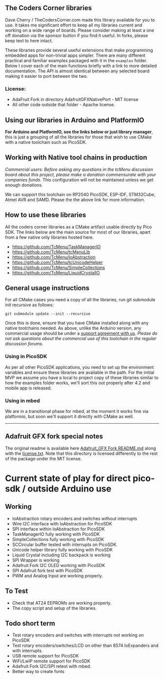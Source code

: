 ## The Coders Corner libraries

Dave Cherry / TheCodersCorner.com made this library available for you to use. It takes me significant effort to keep all my libraries current and working on a wide range of boards. Please consider making at least a one off donation via the sponsor button if you find it useful. In forks, please keep text to here intact.

These libraries provide several useful extensions that make programming embedded apps for non-trivial apps simpler. There are many different practical and familiar examples packaged with it in the `examples` folder. Below I cover each of the main functions briefly with a link to more detailed documentation. The API is almost identical between any selected board making it easier to port between the two.

### License:

* AdaFruit Fork in directory AdafruitGFXNativePort - MIT license
* All other code outside that folder - Apache license.

## Using our libraries in Arduino and PlatformIO

**For Arduino and PlatformIO, see the links below or just library manager**, this is just a grouping of all the libraries for those that wish to use CMake with a native toolchain such as PicoSDK.

## Working with Native tool chains in production

_Commercial users: Before asking any questions in the tcMenu discussion board about this project, please make a donation commensurate with your companies funds_. This configuration will not be maintained unless we get enough donations.

We can support this toolchain on RP2040 PicoSDK, ESP-IDF, STM32Cube, Atmel AVR and SAMD. Please the the above link for more information.

## How to use these libraries

All the coders corner libraries as a CMake artifact usable directly by Pico SDK. The links below are the main source for most of our libraries, apart from a few native only libraries hosted here.

* https://github.com/TcMenu/TaskManagerIO
* https://github.com/TcMenu/tcMenuLib
* https://github.com/TcMenu/IoAbstraction
* https://github.com/TcMenu/tcUnicodeHelper
* https://github.com/TcMenu/SimpleCollections
* https://github.com/TcMenu/LiquidCrystalIO

## General usage instructions

For all CMake cases you need a copy of all the libraries, run git submodule init recursive as follows:

    git submodule update --init --recursive

Once this is done, ensure that you have CMake installed along with any native toolchains needed. As above, unlike the Arduino version, any commercial usage should be under a [support agreement with us](https://www.thecoderscorner.com/support-services/training-support/). _Please do not ask questions about the commercial use of this toolchain in the regular discussion forums_.


### Using in PicoSDK

As per all other PicoSDK applications, you need to set up the environment variables and ensure these libraries are available in the path. For the initial MVP we assume you have a local to project copy of these libraries similar to how the examples folder works, we'll sort this out properly after 4.2 and mobile app is released.

### Using in mbed

We are in a transitional phase for mbed, at the moment it works fine via platformio, but soon we'll support it directly with CMake as well.

---

## Adafruit GFX fork special notes

The original readme is available here [Adafruit_GFX Fork README.md](AdafruitGFXNativePort%2FREADME.md) along with the [license.txt](AdafruitGFXNativePort%2Flicense.txt). Note that this directory is licensed differently to the rest of the package under the MIT license.

# Current state of play for direct pico-sdk / outside Arduino use

## Working

* IoAbstraction rotary encoders and switches without interrupts
* Wire I2C interface with IoAbstraction for PicoSDK
* SPI interface within IoAbstraction for PicoSDK
* TaskManagerIO fully working with PicoSDK
* SimpleCollections fully working with PicoSDK
* SCCircular buffer tested with interrupts on PicoSDK.
* Unicode helper library fully working with PicoSDK
* Liquid Crystal including I2C backpack is working
* SPI Wrapper is working
* Adafruit Fork I2C OLED working with PicoSDK
* SPI Adafruit fork test with PicoSDK
* PWM and Analog Input are working properly.
 
## To Test

* Check that AT24 EEPROMs are working properly.
* The copy script and setup of the libraries.

## Todo short term

* Test rotary encoders and switches with interrupts not working on PicoSDK
* Test rotary encoders/switches/LCD on other than 8574 IoExpanders and with interrupts.
* USB remote support for PicoSDK
* WiFi/LwIP remote support for PicoSDK
* Adafruit Fork I2C/SPI retest with mbed.
* Better way to create fonts
